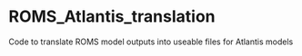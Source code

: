 # ROMS_Atlantis_translation
Code to translate ROMS model outputs into useable files for Atlantis models
